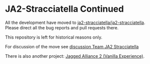 # JA2-Stracciatella Continued

All the development have moved to [ja2-stracciatella/ja2-stracciatella](https://github.com/ja2-stracciatella/ja2-stracciatella).  Please direct all the bug reports and pull requests there.

This repository is left for historical reasons only.

For discussion of the move see [discussion Team JA2 Stracciatella](https://bitbucket.org/gennady/ja2-stracciatella/issues/207/team-ja2-stracciatella)

There is also another project: [Jagged Alliance 2 (Vanilla Experience)](https://github.com/gtrafimenkov/ja2-ve).
